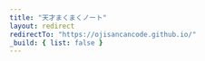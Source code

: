 ```yaml
---
title: "天才まくまくノート"
layout: redirect
redirectTo: "https://ojisancancode.github.io/"
_build: { list: false }
---
```



